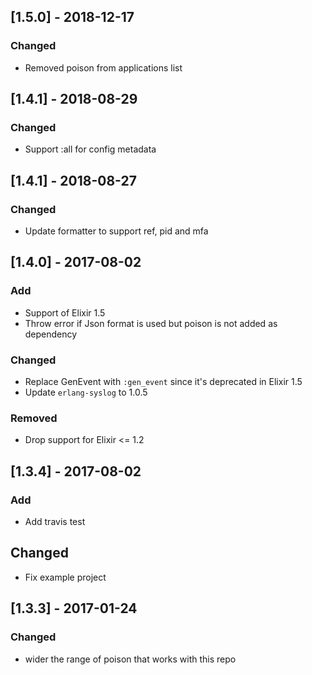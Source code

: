 ## [1.5.0] - 2018-12-17

### Changed
- Removed poison from applications list

## [1.4.1] - 2018-08-29

### Changed
- Support :all for config metadata

## [1.4.1] - 2018-08-27

### Changed
- Update formatter to support ref, pid and mfa 

## [1.4.0] - 2017-08-02

### Add
- Support of Elixir 1.5
- Throw error if Json format is used but poison is not added as dependency

### Changed
- Replace GenEvent with `:gen_event` since it's deprecated in Elixir 1.5
- Update `erlang-syslog` to 1.0.5

### Removed
- Drop support for Elixir <= 1.2

## [1.3.4] - 2017-08-02
### Add
- Add travis test

## Changed
- Fix example project

## [1.3.3] - 2017-01-24
### Changed
- wider the range of poison that works with this repo
